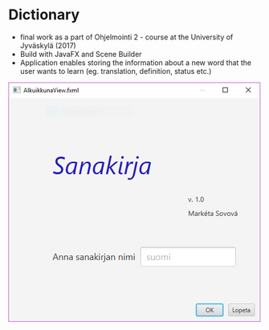 # Dictionary
* final work as a part of Ohjelmointi 2 - course at the University of Jyväskylä (2017)
* Build with JavaFX and Scene Builder
* Application enables storing the information about a new word that the user wants to learn (eg. translation, definition, status etc.)

![](alku.png)
